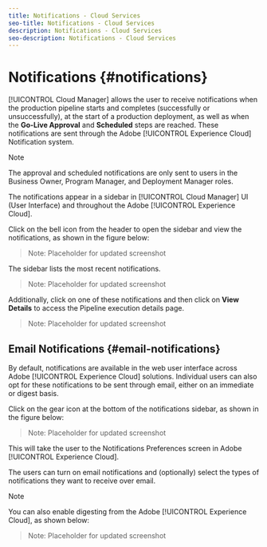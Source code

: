```yaml
---
title: Notifications - Cloud Services
seo-title: Notifications - Cloud Services
description: Notifications - Cloud Services
seo-description: Notifications - Cloud Services 
---
```


# Notifications {#notifications} 

[!UICONTROL Cloud Manager] allows the user to receive notifications when the production pipeline starts and completes (successfully or unsuccessfully), at the start of a production deployment, as well as when the **Go-Live Approval** and **Scheduled** steps are reached. These notifications are sent through the Adobe [!UICONTROL Experience Cloud] Notification system.

>[!NOTE]
>
>The approval and scheduled notifications are only sent to users in the Business Owner, Program Manager, and Deployment Manager roles.

The notifications appear in a sidebar in [!UICONTROL Cloud Manager] UI (User Interface) and throughout the Adobe [!UICONTROL Experience Cloud].

Click on the bell icon from the header to open the sidebar and view the notifications, as shown in the figure below:

>Note:
>Placeholder for updated screenshot

The sidebar lists the most recent notifications.

>Note:
>Placeholder for updated screenshot

Additionally, click on one of these notifications and then click on **View Details** to access the Pipeline execution details page.

>Note:
>Placeholder for updated screenshot

## Email Notifications {#email-notifications}

By default, notifications are available in the web user interface across Adobe [!UICONTROL Experience Cloud] solutions. Individual users can also opt for these notifications to be sent through email, either on an immediate or digest basis.

Click on the gear icon at the bottom of the notifications sidebar, as shown in the figure below:

>Note:
>Placeholder for updated screenshot


This will take the user to the Notifications Preferences screen in Adobe [!UICONTROL Experience Cloud].

The users can turn on email notifications and (optionally) select the types of notifications they want to receive over email.

>[!NOTE]
>
>You can also enable digesting from the Adobe [!UICONTROL Experience Cloud], as shown below:

>Note:
>Placeholder for updated screenshot
